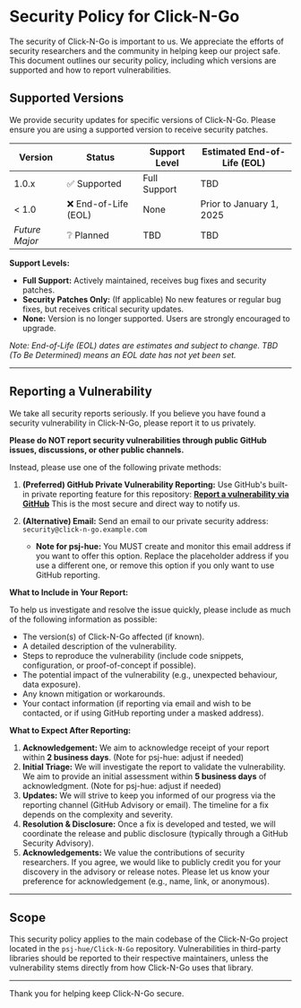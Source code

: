 # Security Policy for Click-N-Go

The security of Click-N-Go is important to us. We appreciate the efforts of security researchers and the community in helping keep our project safe. This document outlines our security policy, including which versions are supported and how to report vulnerabilities.

## Supported Versions

We provide security updates for specific versions of Click-N-Go. Please ensure you are using a supported version to receive security patches.

<!--
IMPORTANT FOR psj-hue: Please update this table accurately!
The versions below (e.g., 1.0.x) are **EXAMPLES ONLY**.
List your actual released versions and define your support commitment (status, level, EOL date) for each.
-->

| Version        | Status                     | Support Level         | Estimated End-of-Life (EOL) |
| -------------- | -------------------------- | --------------------- | --------------------------- |
| 1.0.x          | :white_check_mark: Supported | Full Support          | TBD                         |
| < 1.0          | :x: End-of-Life (EOL)      | None                  | Prior to January 1, 2025    |
| *Future Major* | :grey_question: Planned    | TBD                   | TBD                         |

**Support Levels:**

*   **Full Support:** Actively maintained, receives bug fixes and security patches.
*   **Security Patches Only:** (If applicable) No new features or regular bug fixes, but receives critical security updates.
*   **None:** Version is no longer supported. Users are strongly encouraged to upgrade.

*Note: End-of-Life (EOL) dates are estimates and subject to change. TBD (To Be Determined) means an EOL date has not yet been set.*

---

## Reporting a Vulnerability

We take all security reports seriously. If you believe you have found a security vulnerability in Click-N-Go, please report it to us privately.

**Please do NOT report security vulnerabilities through public GitHub issues, discussions, or other public channels.**

Instead, please use one of the following private methods:

1.  **(Preferred) GitHub Private Vulnerability Reporting:** Use GitHub's built-in private reporting feature for this repository:
    **[Report a vulnerability via GitHub](https://github.com/psj-hue/Click-N-Go/security/advisories/new)**
    This is the most secure and direct way to notify us.

2.  **(Alternative) Email:** Send an email to our private security address: `security@click-n-go.example.com`
    *   **Note for psj-hue:** You MUST create and monitor this email address if you want to offer this option. Replace the placeholder address if you use a different one, or remove this option if you only want to use GitHub reporting.

**What to Include in Your Report:**

To help us investigate and resolve the issue quickly, please include as much of the following information as possible:

*   The version(s) of Click-N-Go affected (if known).
*   A detailed description of the vulnerability.
*   Steps to reproduce the vulnerability (include code snippets, configuration, or proof-of-concept if possible).
*   The potential impact of the vulnerability (e.g., unexpected behaviour, data exposure).
*   Any known mitigation or workarounds.
*   Your contact information (if reporting via email and wish to be contacted, or if using GitHub reporting under a masked address).

**What to Expect After Reporting:**

1.  **Acknowledgement:** We aim to acknowledge receipt of your report within **2 business days**. (Note for psj-hue: adjust if needed)
2.  **Initial Triage:** We will investigate the report to validate the vulnerability. We aim to provide an initial assessment within **5 business days** of acknowledgment. (Note for psj-hue: adjust if needed)
3.  **Updates:** We will strive to keep you informed of our progress via the reporting channel (GitHub Advisory or email). The timeline for a fix depends on the complexity and severity.
4.  **Resolution & Disclosure:** Once a fix is developed and tested, we will coordinate the release and public disclosure (typically through a GitHub Security Advisory).
5.  **Acknowledgements:** We value the contributions of security researchers. If you agree, we would like to publicly credit you for your discovery in the advisory or release notes. Please let us know your preference for acknowledgement (e.g., name, link, or anonymous).

---

## Scope

This security policy applies to the main codebase of the Click-N-Go project located in the `psj-hue/Click-N-Go` repository. Vulnerabilities in third-party libraries should be reported to their respective maintainers, unless the vulnerability stems directly from how Click-N-Go uses that library.

---

Thank you for helping keep Click-N-Go secure.
